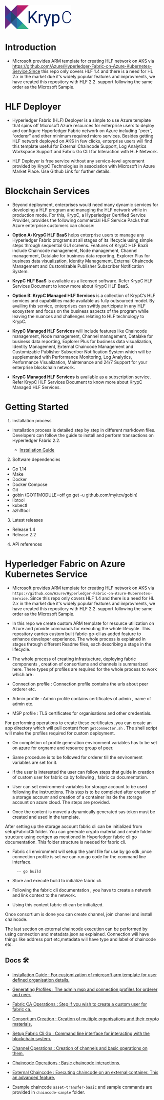 ![logo 216.png](images/logo.png)

# Introduction 

- Microsoft provides ARM template for creating HLF network on AKS via https://github.com/Azure/Hyperledger-Fabric-on-Azure-Kubernetes-Service.Since this repo only covers HLF 1.4 and there is a need for HL 2.x in the market due it's widely popular features and improvments, we have created this repository with HLF 2.2. support following the same order as the Microsoft Sample.

# HLF Deployer 


- Hyperledger Fabric (HLF) Deployer is a simple to use Azure template that spins off Microsoft Azure resources for enterprise users to deploy and configure Hyperledger Fabric network on Azure including “peer”, “orderer” and other minimum required micro services. Besides getting HLF network deployed on AKS in few clicks, enterprise users will find this template useful for External Chaincode Support, Log Analytics Workspace Support and Fabric Go CLI for Interaction with HLF Network.  

- HLF Deployer is free service without any service-level agreement provided by KrypC Technologies in association with Microsoft in Azure Market Place. Use Github Link for further details.  

# Blockchain Services 

- Beyond deployment, enterprises would need many dynamic services for developing a HLF program and managing the HLF network while in production mode. For this, KrypC, a Hyperledger Certified Service Provider, provides the following commercial HLF Service Packs that Azure enterprise customers can choose:  


- **Option A: KrypC HLF BaaS** helps enterprise users to manage any Hyperledger Fabric programs at all stages of its lifecycle using simple steps through sequential GUI screens. Features of KrypC HLF BaaS include Chaincode management, Node management, Channel management, Datalake for business data reporting, Explorer Plus for business data visualization, Identity Management, External Chaincode Management and Customizable Publisher Subscriber Notification System.  

- **KrypC HLF BaaS** is available as a licensed software. Refer KrypC HLF Services Document to know more about KrypC HLF BaaS.  

- **Option B: KrypC Managed HLF Services** is a collection of KrypC’s HLF services and capabilities made available as fully outsourced model. By availing this service, enterprises can swiftly participate in any HLF ecosystem and focus on the business aspects of the program while leaving the nuances and challenges relating to HLF technology to KrypC.  

- **KrypC Managed HLF Services** will include features like Chaincode management, Node management, Channel management, Datalake for business data reporting, Explorer Plus for business data visualization, Identity Management, External Chaincode Management and Customizable Publisher Subscriber Notification System which will be supplemented with Performance Monitoring, Log Analytics, Performance Visualization, Maintenance and 24/7 Support for your enterprise blockchain network.  

- **KrypC Managed HLF Services** is available as a subscription service. Refer KrypC HLF Services Document to know more about KrypC Managed HLF Services. 

# Getting Started

1.	Installation process
 - Installation process is detailed step by step in different markdown files. Developers can follow the guide to install and perform transactions on Hyperledger Fabric 2.2.
 
      - [Installation Guide](docs/InstallationGuide.md)


2.	Software dependencies
   -  Go 1.14
   -  Make
   -  Docker
   -  Docker Compose
   -  Git
   -  gobin (GO111MODULE=off go get -u github.com/myitcv/gobin)
   -  libtool
   -  kubectl
   -  azhlftool



3.	Latest releases
   - Release 1.4
   - Release 2.2


4.	API references



# Hyperledger Fabric on Azure Kubernetes Service

- Microsoft provides ARM template for creating HLF network on AKS via `https://github.com/Azure/Hyperledger-Fabric-on-Azure-Kubernetes-Service`.
Since this repo only covers HLF 1.4 and there is a need for HL 2.x in the market due it's widely popular features and improvments, we have created this repository with HLF 2.2. support following the same order as the Microsoft Sample.
  
- In this repo we create custom ARM template for resource utilization on Azure and provide commands for executing the whole lifecycle.
This repository carries custom built fabric-go-cli as added feature to enhance developer experience.
The whole process is explained in stages through different Readme files, each describing a stage in the lifecycle.


- The whole process of creating infrastucture, deploying fabric components , creation of consortiums and channels is summarized here.
There types pf profiles are required for the whole process to work which are :

- Connection profile : Connection profile contains the urls about peer orderer etc.
- Admin profile : Admin profile contains certificates of admin , name of admin etc.
- MSP profile : TLS certificates for organisations and other credentials.

For performing operations to create these certificates ,you can create an app directory which will pull content from `getconnecter.sh` .
The shell script will make the profiles required for custom deployment.

- On completion of profile generation environment variables has to be set on azure for orgname and resource group of peer.
- Same procedure is to be followed for orderer till the environment variables are set for it.


- If the user is interested the user can follow steps that guide in creation of custom user for fabric ca by following , fabric ca documentation.

- User can set environment variables for storage account to be used following the instructions. This step is to be completed after creation of a storage accounr and creation of a container inside the storage account on azure cloud. The steps are provided.
- Once the content is moved a dynamically generated sas token must be created and used in the template.


After setting up the storage account fabric cli can be initialized from setupFabricCli folder.
You can generate crypto material and create folder structure using certgen as mentioned in Hyperledger fabric cli go documentation.
This folder structure is needed for fabric cli.

- Fabric cli environment will setup the yaml file for use by go sdk ,once connection profile is set we can run go code for the command line interface.

        -- go build
- Store and execute build to initialize fabric cli.
- Following the fabric cli documentation , you have to create a network and link context to the network.
- Using this context fabric cli can be initialized.

Once consortium is done you can create channel, join channel and install chaincode.

The last section on external chaincode execution can be performed by using connection and metadata.json as explained.
Connection will have things like address port etc,metadata will have type and label of chaincode etc.


## Docs 🛠
- [Installation Guide : For customization of microsoft arm template for user defined organisation details.](docs/InstallationGuide.md)

- [Generating Profiles : The admin,msp and connection profiles for orderer and peer.](docs/CreatingProfiles.md)

- [Fabric CA Operations : Step if you wish to create a custom user for fabric ca.](docs/CA.md)

- [Consortium Creation : Creation of multiple organisations and their crypto materials.](docs/CreatingConsortiums.md)
- [Setup Fabric Cli Go : Command line interface for interacting with the blockchain system.](docs/FabricGoCli.md)
- [Channel Operations : Creation of channels and basic operations on them.](docs/ChannelOperations.md)
- [Chaincode Operations : Basic chaincode interactions.](docs/ChaincodeOperations.md)
- [External Chaincode : Executing chaincode on an external container. This an advanced feature.](docs/ExternalChaincode.md)
- Example chaincode `asset-transfer-basic` and sample commands are provided in `chaincode-sample` folder.

